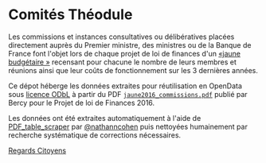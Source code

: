 # Comités Théodule

Les commissions et instances consultatives ou délibératives placées directement auprès du Premier ministre, des ministres ou de la Banque de France font l'objet lors de chaque projet de loi de finances d'un [«jaune budgétaire »](http://www.performance-publique.budget.gouv.fr/documents-budgetaires/lois-projets-lois-documents-annexes-annee/exercice-2016/projet-loi-finances-2016-jaunes-budgetaires) recensant pour chacune le nombre de leurs membres et réunions ainsi que leur coûts de fonctionnement sur les 3 dernières années.

Ce dépot héberge les données extraites pour réutilisation en OpenData sous [licence ODbL](http://www.vvlibri.org/fr/licence/odbl/10/fr/legalcode) à partir du PDF [`jaune2016_commissions.pdf`](http://www.performance-publique.budget.gouv.fr/sites/performance_publique/files/farandole/ressources/2016/pap/pdf/jaunes/jaune2016_commissions.pdf) publié par Bercy pour le Projet de loi de Finances 2016.

Les données ont été extraites automatiquement à l'aide de [PDF_table_scraper](https://github.com/regardscitoyens/PDF_table_scraper) par [@nathanncohen](https://github.com/nathanncohen) puis nettoyées humainement par recherche systématique de corrections nécessaires.

[Regards Citoyens](http://RegardsCitoyens.org)
